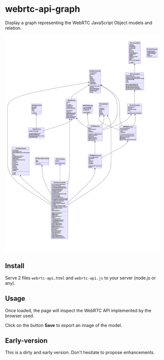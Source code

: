 # webrtc-api-graph
Display a graph representing the WebRTC JavaScript Object models and relation.

![Model](./webrtc_model_Chrome-v90.png "logo")

## Install

Serve 2 files `webrtc-api.html` and `webrtc-api.js` to your server (node.js or any).

## Usage

Once loaded, the page will inspect the WebRTC API implemented by the browser used.

Click on the button **Save** to export an image of the model.

## Early-version

This is a dirty and early version. Don't hesitate to propose enhancements.
